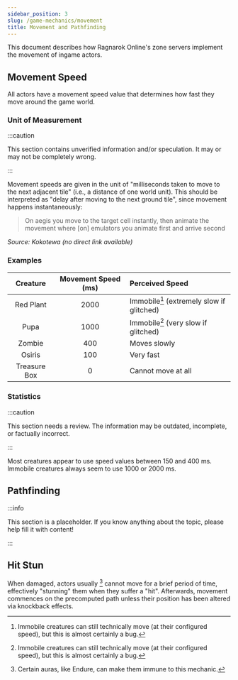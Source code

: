 ```yaml
---
sidebar_position: 3
slug: /game-mechanics/movement
title: Movement and Pathfinding
---
```


This document describes how Ragnarok Online's zone servers implement the movement of ingame actors.

## Movement Speed

All actors have a movement speed value that determines how fast they move around the game world.

### Unit of Measurement

:::caution

This section contains unverified information and/or speculation. It may or may not be completely wrong.

:::

Movement speeds are given in the unit of "milliseconds taken to move to the next adjacent tile" (i.e., a distance of one world unit). This should be interpreted as "delay after moving to the next ground tile", since movement happens instantaneously:

> On aegis you move to the target cell instantly, then animate the movement where [on] emulators you animate first and arrive second

_Source: Kokotewa (no direct link available)_

### Examples

|   Creature   | Movement Speed (ms) | Perceived Speed                           |
| :----------: | :-----------------: | :---------------------------------------- |
|  Red Plant   |        2000         | Immobile[^1] (extremely slow if glitched) |
|     Pupa     |        1000         | Immobile[^1] (very slow if glitched)      |
|    Zombie    |         400         | Moves slowly                              |
|    Osiris    |         100         | Very fast                                 |
| Treasure Box |          0          | Cannot move at all                        |

[^1]: Immobile creatures can still technically move (at their configured speed), but this is almost certainly a bug.

### Statistics

:::caution

This section needs a review. The information may be outdated, incomplete, or factually incorrect.

:::

Most creatures appear to use speed values between 150 and 400 ms. Immobile creatures always seem to use 1000 or 2000 ms.

## Pathfinding

:::info

This section is a placeholder. If you know anything about the topic, please help fill it with content!

:::

## Hit Stun

When damaged, actors usually [^2] cannot move for a brief period of time, effectively "stunning" them when they suffer a "hit". Afterwards, movement commences on the precomputed path unless their position has been altered via knockback effects.

[^2]: Certain auras, like Endure, can make them immune to this mechanic.
